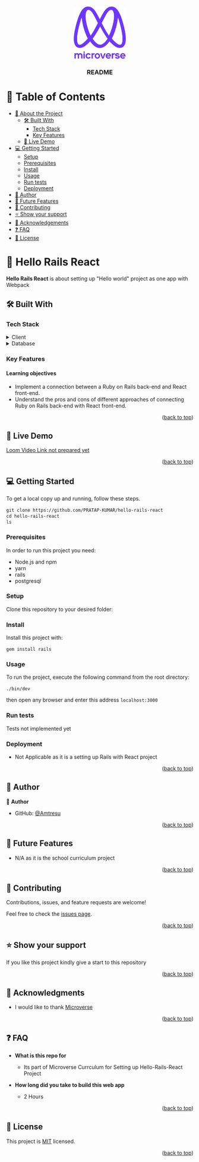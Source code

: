 <a name="readme-top"></a>

<div align="center">

  <img src="murple_logo.png" alt="logo" width="140"  height="auto" />
  <br/>

  <h3><b>README</b></h3>

</div>

<!-- TABLE OF CONTENTS -->

# 📗 Table of Contents

- [📖 About the Project](#about-project)
  - [🛠 Built With](#built-with)
    - [Tech Stack](#tech-stack)
    - [Key Features](#key-features)
  - [🚀 Live Demo](#live-demo)
- [💻 Getting Started](#getting-started)
  - [Setup](#setup)
  - [Prerequisites](#prerequisites)
  - [Install](#install)
  - [Usage](#usage)
  - [Run tests](#run-tests)
  - [Deployment](#triangular_flag_on_post-deployment)
- [👥 Author](#author)
- [🔭 Future Features](#future-features)
- [🤝 Contributing](#contributing)
- [⭐️ Show your support](#support)
- [🙏 Acknowledgements](#acknowledgements)
- [❓ FAQ](#faq)
- [📝 License](#license)

<!-- PROJECT DESCRIPTION -->

# 📖 Hello Rails React <a name="about-project"></a>

**Hello Rails React** is about setting up "Hello world" project as one app with Webpack

## 🛠 Built With <a name="built-with"></a>

### Tech Stack <a name="tech-stack"></a>

<details>
  <summary>Client</summary>
  <ul>
    <li><a href="https://rubyonrails.org/">Ruby on Rails</a></li>
    <li><a href="https://reactjs.org/">React JS</a></li>
  </ul>
</details>

<details>
<summary>Database</summary>
  <ul>
    <li><a href="https://www.postgresql.org/">PostgreSQL</a></li>
  </ul>
</details>

<!-- Features -->

### Key Features <a name="key-features"></a>

#### Learning objectives
- Implement a connection between a Ruby on Rails back-end and React front-end.
- Understand the pros and cons of different approaches of connecting Ruby on Rails back-end with React front-end.

<p align="right">(<a href="#readme-top">back to top</a>)</p>

<!-- LIVE DEMO -->

## 🚀 Live Demo <a name="live-demo"></a>

[Loom Video Link not prepared yet](https://www.loom.com/)

<p align="right">(<a href="#readme-top">back to top</a>)</p>

<!-- GETTING STARTED -->

## 💻 Getting Started <a name="getting-started"></a>

To get a local copy up and running, follow these steps.
````
git clone https://github.com/PRATAP-KUMAR/hello-rails-react
cd hello-rails-react
ls
````

### Prerequisites

In order to run this project you need:

- Node.js and npm
- yarn
- rails
- postgresql

### Setup

Clone this repository to your desired folder:

### Install

Install this project with:

````
gem install rails
````

### Usage

To run the project, execute the following command from the root directory:

````
./bin/dev
````
then open any browser and enter this address `localhost:3000`

### Run tests
Tests not implemented yet

### Deployment

- Not Applicable as it is a setting up Rails with React project

<p align="right">(<a href="#readme-top">back to top</a>)</p>


## 👥 Author <a name="author"></a>

👤 **Author**

- GitHub: [@Amtresu](https://github.com/Amtresu)


<p align="right">(<a href="#readme-top">back to top</a>)</p>

<!-- FUTURE FEATURES -->

## 🔭 Future Features <a name="future-features"></a>

- N/A as it is the school curriculum project

<p align="right">(<a href="#readme-top">back to top</a>)</p>

<!-- CONTRIBUTING -->

## 🤝 Contributing <a name="contributing"></a>

Contributions, issues, and feature requests are welcome!

Feel free to check the [issues page](../../issues/).

<p align="right">(<a href="#readme-top">back to top</a>)</p>

<!-- SUPPORT -->

## ⭐️ Show your support <a name="support"></a>

If you like this project kindly give a start to this repository

<p align="right">(<a href="#readme-top">back to top</a>)</p>

<!-- ACKNOWLEDGEMENTS -->

## 🙏 Acknowledgments <a name="acknowledgements"></a>

- I would like to thank [Microverse](https://www.microverse.org/)  

<p align="right">(<a href="#readme-top">back to top</a>)</p>

<!-- FAQ (optional) -->

## ❓ FAQ <a name="faq"></a>

- **What is this repo for**

  - Its part of Microverse Currculum for Setting up Hello-Rails-React Project

- **How long did you take to build this web app**

  - 2 Hours

<p align="right">(<a href="#readme-top">back to top</a>)</p>

<!-- LICENSE -->

## 📝 License <a name="license"></a>

This project is [MIT](./MIT.md) licensed.  

<p align="right">(<a href="#readme-top">back to top</a>)</p>
